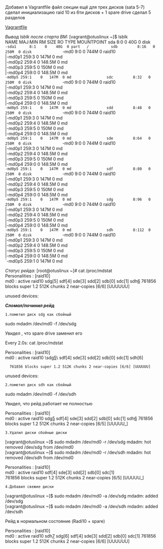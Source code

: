 Добавил в Vagrantfile файл секции ещё для трех дисков (sata 5-7) 
сделал инициализацию raid 10 из 6ти дисков + 1 spare drive
сделал 5 разделов

[Vagrantfile](https://github.com/alekseyd42/otus-linux/blob/master/hw_less2/Vagrantfile) 

*Вывод lsblk после старта ВМ:*
[vagrant@otuslinux ~]$ lsblk                    
NAME      MAJ:MIN RM   SIZE RO TYPE   MOUNTPOINT
sda         8:0    0    40G  0 disk             
`-sda1      8:1    0    40G  0 part   /         
sdb         8:16   0   250M  0 disk             
`-md0       9:0    0   744M  0 raid10           
  |-md0p1 259:3    0   147M  0 md               
  |-md0p2 259:4    0 148.5M  0 md               
  |-md0p3 259:5    0   150M  0 md               
  |-md0p4 259:0    0 148.5M  0 md               
  `-md0p5 259:1    0   147M  0 md               
sdc         8:32   0   250M  0 disk             
`-md0       9:0    0   744M  0 raid10           
  |-md0p1 259:3    0   147M  0 md               
  |-md0p2 259:4    0 148.5M  0 md               
  |-md0p3 259:5    0   150M  0 md               
  |-md0p4 259:0    0 148.5M  0 md               
  `-md0p5 259:1    0   147M  0 md               
sdd         8:48   0   250M  0 disk             
`-md0       9:0    0   744M  0 raid10           
  |-md0p1 259:3    0   147M  0 md               
  |-md0p2 259:4    0 148.5M  0 md               
  |-md0p3 259:5    0   150M  0 md               
  |-md0p4 259:0    0 148.5M  0 md               
  `-md0p5 259:1    0   147M  0 md               
sde         8:64   0   250M  0 disk             
`-md0       9:0    0   744M  0 raid10           
  |-md0p1 259:3    0   147M  0 md               
  |-md0p2 259:4    0 148.5M  0 md               
  |-md0p3 259:5    0   150M  0 md               
  |-md0p4 259:0    0 148.5M  0 md               
  `-md0p5 259:1    0   147M  0 md               
sdf         8:80   0   250M  0 disk             
`-md0       9:0    0   744M  0 raid10           
  |-md0p1 259:3    0   147M  0 md               
  |-md0p2 259:4    0 148.5M  0 md               
  |-md0p3 259:5    0   150M  0 md               
  |-md0p4 259:0    0 148.5M  0 md               
  `-md0p5 259:1    0   147M  0 md               
sdg         8:96   0   250M  0 disk             
`-md0       9:0    0   744M  0 raid10           
  |-md0p1 259:3    0   147M  0 md               
  |-md0p2 259:4    0 148.5M  0 md               
  |-md0p3 259:5    0   150M  0 md               
  |-md0p4 259:0    0 148.5M  0 md               
  `-md0p5 259:1    0   147M  0 md               
sdh         8:112  0   250M  0 disk             
`-md0       9:0    0   744M  0 raid10           
  |-md0p1 259:3    0   147M  0 md               
  |-md0p2 259:4    0 148.5M  0 md               
  |-md0p3 259:5    0   150M  0 md               
  |-md0p4 259:0    0 148.5M  0 md               
  `-md0p5 259:1    0   147M  0 md               

*Статус рейда:*
[root@otuslinux ~]# cat /proc/mdstat                                   
Personalities : [raid10]                                               
md0 : active raid10 sdg[5] sdf[4] sde[3] sdd[2] sdb[0] sdc[1] sdh[6](S)
      761856 blocks super 1.2 512K chunks 2 near-copies [6/6] [UUUUUU] 
                                                                       
unused devices: <none>                                                 

***Сломал/починил рейд***

    1.пометил диск sdg как сбойный

sudo mdadm /dev/md0 -f /dev/sdg

Увидел , что spare drive заменил его 

Every 2.0s: cat /proc/mdstat                                           
                                                                       
Personalities : [raid10]                                               
md0 : active raid10 \sdg[5](F)\ sdf[4] sde[3] sdd[2] sdb[0] sdc[1] sdh[6]
      
      761856 blocks super 1.2 512K chunks 2 near-copies [6/6] [UUUUUU] 
                                                                       
unused devices: <none>                                                 
    
    2.пометил диск sdh как сбойный

sudo mdadm /dev/md0 -f /dev/sdh

Увидел, что рейд работает не полностью

Personalities : [raid10]                                                  
md0 : active raid10 sdg[5](F) sdf[4] sde[3] sdd[2] sdb[0] sdc[1] sdh[6](F)
      761856 blocks super 1.2 512K chunks 2 near-copies [6/5] [UUUUU_]
    
    3.Удалил диски сбойные диски

[vagrant@otuslinux ~]$ sudo mdadm /dev/md0 -r /dev/sdg 
mdadm: hot removed /dev/sdg from /dev/md0              
[vagrant@otuslinux ~]$ sudo mdadm /dev/md0 -r /dev/sdh 
mdadm: hot removed /dev/sdh from /dev/md0              

Personalities : [raid10]                                               
md0 : active raid10 sdf[4] sde[3] sdd[2] sdb[0] sdc[1]                 
      761856 blocks super 1.2 512K chunks 2 near-copies [6/5] [UUUUU_] 

    4.Добавил свежие диски

[vagrant@otuslinux ~]$ sudo mdadm /dev/md0 -a /dev/sdg 
mdadm: added /dev/sdg                                  
[vagrant@otuslinux ~]$ sudo mdadm /dev/md0 -a /dev/sdh 
mdadm: added /dev/sdh                                  

Рейд в нормальном состояние (Radi10 + spare)

Personalities : [raid10]                                               
md0 : active raid10 sdh[7](S) sdg[6] sdf[4] sde[3] sdd[2] sdb[0] sdc[1]
      761856 blocks super 1.2 512K chunks 2 near-copies [6/6] [UUUUUU] 










